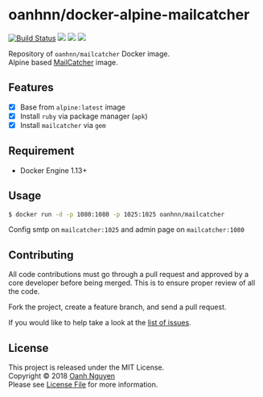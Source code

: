 # oanhnn/docker-alpine-mailcatcher

[![Build Status](https://travis-ci.org/oanhnn/docker-alpine-mailcatcher.svg?branch=master)](https://travis-ci.org/oanhnn/docker-alpine-mailcatcher)
[![](https://images.microbadger.com/badges/image/oanhnn/mailcatcher.svg)](https://microbadger.com/images/oanhnn/mailcatcher)
[![](https://images.microbadger.com/badges/version/oanhnn/mailcatcher.svg)](https://microbadger.com/images/oanhnn/mailcatcher)
[![](https://images.microbadger.com/badges/commit/oanhnn/mailcatcher.svg)](https://microbadger.com/images/oanhnn/mailcatcher)

Repository of `oanhnn/mailcatcher` Docker image.   
Alpine based [MailCatcher](https://mailcatcher.me) image.

## Features

- [x] Base from `alpine:latest` image
- [x] Install `ruby` via package manager (`apk`)
- [x] Install `mailcatcher` via `gem`

## Requirement
- Docker Engine 1.13+

## Usage

```bash
$ docker run -d -p 1080:1080 -p 1025:1025 oanhnn/mailcatcher
```

Config smtp on `mailcatcher:1025` and admin page on `mailcatcher:1080`

## Contributing

All code contributions must go through a pull request and approved by a core developer before being merged. 
This is to ensure proper review of all the code.

Fork the project, create a feature branch, and send a pull request.

If you would like to help take a look at the [list of issues](https://github.com/oanhnn/docker-alpine-mailcatcher/issues).

## License

This project is released under the MIT License.   
Copyright © 2018 [Oanh Nguyen](https://github.com/oanhnn)   
Please see [License File](https://github.com/oanhnn/docker-alpine-mailcatcher/blob/master/LICENSE) for more information.
